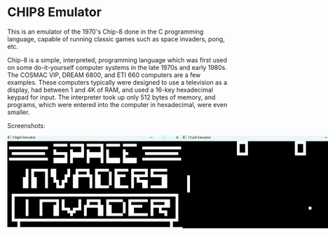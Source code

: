 # CHIP8 Emulator

This is an emulator of the 1970's Chip-8 done in the C programming language, capable of running classic games such as space invaders, pong, etc.

Chip-8 is a simple, interpreted, programming language which was first used on some do-it-yourself computer systems in the late 1970s and early 1980s. The COSMAC VIP, DREAM 6800, and ETI 660 computers are a few examples. These computers typically were designed to use a television as a display, had between 1 and 4K of RAM, and used a 16-key hexadecimal keypad for input. The interpreter took up only 512 bytes of memory, and programs, which were entered into the computer in hexadecimal, were even smaller.

Screenshots: 

<div style="display: flex;">
  <img src="images/Invaders.png" alt="Image 1" width="400">
  <img src="images/Pong.png" alt="Image 2" width="400">
</div>